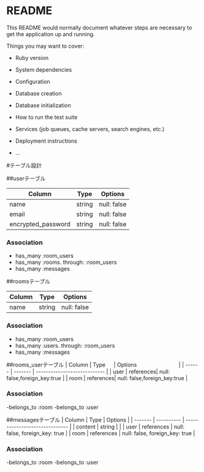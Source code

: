 # README

This README would normally document whatever steps are necessary to get the
application up and running.

Things you may want to cover:

* Ruby version

* System dependencies

* Configuration

* Database creation

* Database initialization

* How to run the test suite

* Services (job queues, cache servers, search engines, etc.)

* Deployment instructions

* ...

#テーブル設計

##userテーブル

| Column             |  Type   | Options     |
| -------------------| ------- |-------------|
| name               |  string | null: false |
| email              |  string | null: false |
| encrypted_password |  string | null: false |

### Association

- has_many :room_users
- has_many :rooms. through: :room_users
- has_many :messages

##roomsテーブル

| Column |  Type   | Options     |
| ------ | ------- | ----------- |
| name   |  string | null: false |

### Association

- has_many :room_users
- has_many :users. through: :room_users
- has_many :messages

##rooms_userテーブル
| Column | Type 　   | Options 　　　　　　      　  |
| ------ | -------   | ---------------------------- |
| user   | references| null: false,foreign_key:true |
| room   | references| null: false,foreign_key:true |

### Association

-belongs_to :room
-belongs_to :user

##messagesテーブル
| Column  | Type       | Options                        |
| ------- | ---------- | ------------------------------ |
| content | string     |                                |
| user    | references | null: false, foreign_key: true |
| room    | references | null: false, foreign_key: true |

### Association

-belongs_to :room
-belongs_to :user